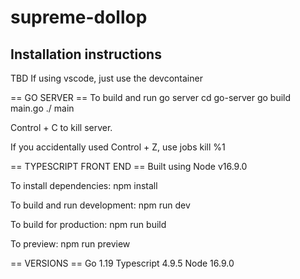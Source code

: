 # supreme-dollop

## Installation instructions
TBD
If using vscode, just use the devcontainer

== GO SERVER ==
To build and run go server
cd go-server
go build main.go
./ main

Control + C to kill server. 

If you accidentally used Control + Z, use
jobs
kill %1

== TYPESCRIPT FRONT END ==
Built using Node v16.9.0

To install dependencies: npm install 

To build and run development: npm run dev

To build for production: npm run build

To preview: npm run preview


== VERSIONS ==
Go 1.19
Typescript 4.9.5
Node 16.9.0
